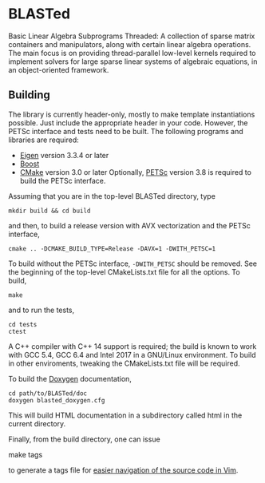 BLASTed
=======

Basic Linear Algebra Subprograms Threaded: A collection of sparse matrix containers and manipulators, along with certain linear algebra operations. The main focus is on providing thread-parallel low-level kernels required to implement solvers for large sparse linear systems of algebraic equations, in an object-oriented framework.

Building
--------
The library is currently header-only, mostly to make template instantiations possible. Just include the appropriate header in your code. However, the PETSc interface and tests need to be built. The following programs and libraries are required:
- [Eigen](http://eigen.tuxfamily.org) version 3.3.4 or later
- [Boost](http://www.boost.org/)
- [CMake](https://cmake.org/) version 3.0 or later
Optionally, [PETSc](http://www.mcs.anl.gov/petsc/) version 3.8 is required to build the PETSc interface.

Assuming that you are in the top-level BLASTed directory, type

    mkdir build && cd build

and then, to build a release version with AVX vectorization and the PETSc interface,

	cmake .. -DCMAKE_BUILD_TYPE=Release -DAVX=1 -DWITH_PETSC=1

To build without the PETSc interface, `-DWITH_PETSC` should be removed. See the beginning of the top-level CMakeLists.txt file for all the options. To build,

    make

and to run the tests,

	cd tests
	ctest

A C++ compiler with C++ 14 support is required; the build is known to work with GCC 5.4, GCC 6.4 and Intel 2017 in a GNU/Linux environment. To build in other enviroments, tweaking the CMakeLists.txt file will be required.

To build the [Doxygen](http://www.stack.nl/~dimitri/doxygen/) documentation,

    cd path/to/BLASTed/doc
    doxygen blasted_doxygen.cfg

This will build HTML documentation in a subdirectory called html in the current directory.

Finally, from the build directory, one can issue

   make tags
   
to generate a tags file for [easier navigation of the source code in Vim](http://vim.wikia.com/wiki/Browsing_programs_with_tags).

